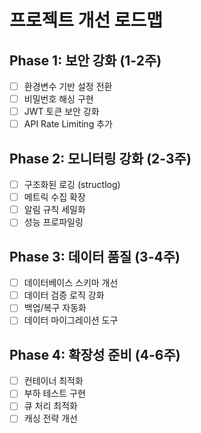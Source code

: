 # 프로젝트 개선 로드맵

## Phase 1: 보안 강화 (1-2주)
- [ ] 환경변수 기반 설정 전환
- [ ] 비밀번호 해싱 구현
- [ ] JWT 토큰 보안 강화
- [ ] API Rate Limiting 추가

## Phase 2: 모니터링 강화 (2-3주)
- [ ] 구조화된 로깅 (structlog)
- [ ] 메트릭 수집 확장
- [ ] 알림 규칙 세밀화
- [ ] 성능 프로파일링

## Phase 3: 데이터 품질 (3-4주)
- [ ] 데이터베이스 스키마 개선
- [ ] 데이터 검증 로직 강화
- [ ] 백업/복구 자동화
- [ ] 데이터 마이그레이션 도구

## Phase 4: 확장성 준비 (4-6주)
- [ ] 컨테이너 최적화
- [ ] 부하 테스트 구현
- [ ] 큐 처리 최적화
- [ ] 캐싱 전략 개선
